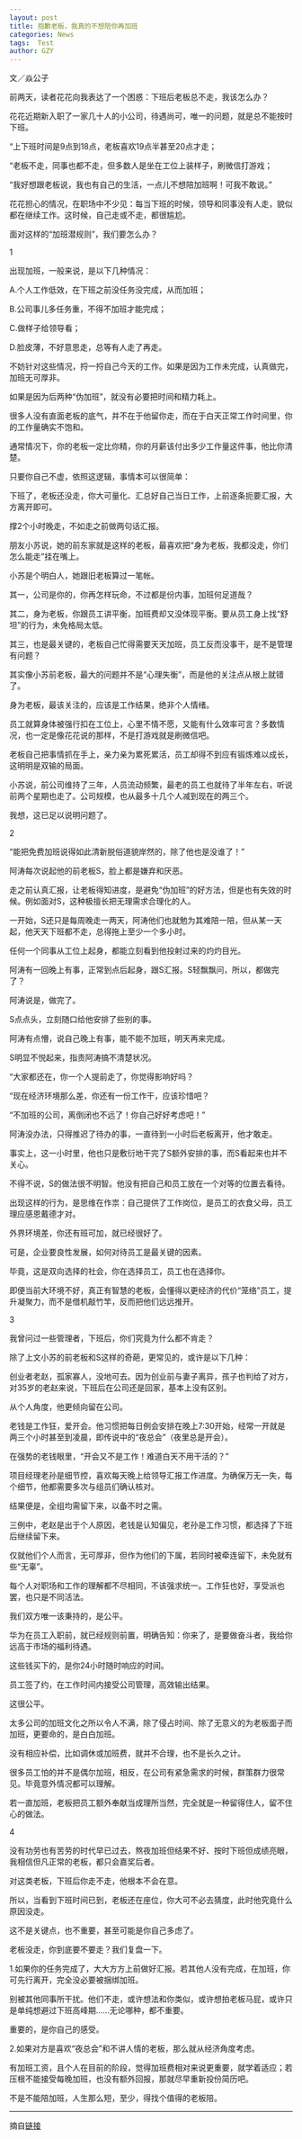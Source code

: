 ```yaml
---
layout: post
title: 抱歉老板，我真的不想陪你再加班
categories: News
tags:  Test
author: GZY
---
```


文／焱公子

前两天，读者花花向我表达了一个困惑：下班后老板总不走，我该怎么办？

花花近期新入职了一家几十人的小公司，待遇尚可，唯一的问题，就是总不能按时下班。

“上下班时间是9点到18点，老板喜欢19点半甚至20点才走；

“老板不走，同事也都不走，但多数人是坐在工位上装样子，刷微信打游戏；

“我好想跟老板说，我也有自己的生活，一点儿不想陪加班啊！可我不敢说。”

花花担心的情况，在职场中不少见：每当下班的时候，领导和同事没有人走，貌似都在继续工作。这时候，自己走或不走，都很尴尬。

面对这样的“加班潜规则”，我们要怎么办？

1

出现加班，一般来说，是以下几种情况：

A.个人工作低效，在下班之前没任务没完成，从而加班；

B.公司事儿多任务重，不得不加班才能完成；

C.做样子给领导看；

D.脸皮薄，不好意思走，总等有人走了再走。

不妨针对这些情况，捋一捋自己今天的工作。如果是因为工作未完成，认真做完，加班无可厚非。

如果是因为后两种“伪加班”，就没有必要把时间和精力耗上。

很多人没有直面老板的底气，并不在于他留你走，而在于白天正常工作时间里，你的工作量确实不饱和。

通常情况下，你的老板一定比你精，你的月薪该付出多少工作量这件事，他比你清楚。

只要你自己不虚，依照这逻辑，事情本可以很简单：

下班了，老板还没走，你大可量化、汇总好自己当日工作，上前逐条扼要汇报，大方离开即可。

撑2个小时晚走，不如走之前做两句话汇报。

朋友小苏说，她的前东家就是这样的老板，最喜欢把“身为老板，我都没走，你们怎么能走”挂在嘴上。

小苏是个明白人，她跟旧老板算过一笔帐。

其一，公司是你的，你再怎样玩命，不过都是份内事，加班何足道哉？

其二，身为老板，你跟员工讲平衡，加班费却又没体现平衡。要从员工身上找“舒坦”的行为，未免格局太低。

其三，也是最关键的，老板自己忙得需要天天加班，员工反而没事干，是不是管理有问题？

其实像小苏前老板，最大的问题并不是“心理失衡”，而是他的关注点从根上就错了。

身为老板，最该关注的，应该是工作结果，绝非个人情绪。

员工就算身体被强行扣在工位上，心里不情不愿，又能有什么效率可言？多数情况，也一定是像花花说的那样，不是打游戏就是刷微信吧。

老板自己把事情抓在手上，亲力亲为累死累活，员工却得不到应有锻炼难以成长，这明明是双输的局面。

小苏说，前公司维持了三年，人员流动频繁，最老的员工也就待了半年左右，听说前两个星期也走了。公司规模，也从最多十几个人减到现在的两三个。

我想，这已足以说明问题了。

2

“能把免费加班说得如此清新脱俗道貌岸然的，除了他也是没谁了！”

阿涛每次说起他的前老板S，脸上都是嫌弃和厌恶。

走之前认真汇报，让老板得知进度，是避免“伪加班”的好方法，但是也有失效的时候。例如面对S，这种极擅长把无理需求合理化的人。

一开始，S还只是每周晚走一两天，阿涛他们也就勉为其难陪一陪，但从某一天起，他天天下班都不走，总得拖上至少一个多小时。

任何一个同事从工位上起身，都能立刻看到他投射过来的灼灼目光。

阿涛有一回晚上有事，正常到点后起身，跟S汇报。S轻飘飘问，所以，都做完了？

阿涛说是，做完了。

S点点头，立刻随口给他安排了些别的事。

阿涛有点懵，说自己晚上有事，能不能不加班，明天再来完成。

S明显不悦起来，指责阿涛搞不清楚状况。

“大家都还在，你一个人提前走了，你觉得影响好吗？

“现在经济环境那么差，你还有一份工作干，应该珍惜吧？

“不加班的公司，离倒闭也不远了！你自己好好考虑吧！”

阿涛没办法，只得推迟了待办的事，一直待到一小时后老板离开，他才敢走。

事实上，这一小时里，他也只是敷衍地干完了S额外安排的事，而S看起来也并不关心。

不得不说，S的做法很不明智。他没有把自己和员工放在一个对等的位置去看待。

出现这样的行为，是思维在作祟：自己提供了工作岗位，是员工的衣食父母，员工理应感恩戴德才对。

外界环境差，你还有班可加，就已经很好了。

可是，企业要良性发展，如何对待员工是最关键的因素。

毕竟，这是双向选择的社会，你在选择员工，员工也在选择你。

即便当前大环境不好，真正有智慧的老板，会懂得以更经济的代价“笼络”员工，提升凝聚力，而不是借机敲竹竿，反而把他们远远推开。

3

我曾问过一些管理者，下班后，你们究竟为什么都不肯走？

除了上文小苏的前老板和S这样的奇葩，更常见的，或许是以下几种：

创业者老赵，孤家寡人，没地可去。因为创业前与妻子离异，孩子也判给了对方，对35岁的老赵来说，下班后在公司还是回家，基本上没有区别。

从个人角度，他更倾向留在公司。

老钱是工作狂，爱开会。他习惯把每日例会安排在晚上7:30开始，经常一开就是两三个小时甚至到凌晨，即传说中的“夜总会”（夜里总是开会）。

在强势的老钱眼里，“开会又不是工作！难道白天不用干活的？”

项目经理老孙是细节控，喜欢每天晚上给领导汇报工作进度。为确保万无一失，每个细节，他都需要多次与组员们确认核对。

结果便是，全组均需留下来，以备不时之需。

三例中，老赵是出于个人原因，老钱是认知偏见，老孙是工作习惯，都选择了下班后继续留下来。

仅就他们个人而言，无可厚非，但作为他们的下属，若同时被牵连留下，未免就有些“无辜”。

每个人对职场和工作的理解都不尽相同，不该强求统一。工作狂也好，享受派也罢，也只是不同活法。

我们双方唯一该秉持的，是公平。

华为在员工入职前，就已经规则前置，明确告知：你来了，是要做奋斗者，我给你远高于市场的福利待遇。

这些钱买下的，是你24小时随时响应的时间。

员工签了约，在工作时间内接受公司管理，高效输出结果。

这很公平。

太多公司的加班文化之所以令人不满，除了侵占时间、除了无意义的为老板面子而加班，更要命的，是白白加班。

没有相应补偿，比如调休或加班费，就并不合理，也不是长久之计。

很多员工怕的并不是偶尔加班，相反，在公司有紧急需求的时候，群策群力很常见。毕竟意外情况都可以理解。

若一直加班，老板把员工额外奉献当成理所当然，完全就是一种留得住人，留不住心的做法。

4

没有功劳也有苦劳的时代早已过去，熬夜加班但结果不好、按时下班但成绩亮眼，我相信但凡正常的老板，都只会嘉奖后者。

对这类老板，下班后你走不走，他根本不会在意。

所以，当看到下班时间已到，老板还在座位，你大可不必去猜度，此时他究竟什么原因没走。

这不是关键点，也不重要，甚至可能是你自己多虑了。

老板没走，你到底要不要走？我们复盘一下。

1.如果你的任务完成了，大大方方上前做好汇报。若其他人没有完成，在加班，你可先行离开，完全没必要被捆绑加班。

别被其他同事所干扰。他们不走，或许想法和你类似，或许想拍老板马屁，或许只是单纯想避过下班高峰期……无论哪种，都不重要。

重要的，是你自己的感受。

2.如果对方是喜欢“夜总会”和不讲人情的老板，那么就从经济角度考虑。

有加班工资，且个人在目前的阶段，觉得加班费相对来说更重要，就学着适应；若压根不能接受每晚加班，也没有额外回报，那就尽早重新投份简历吧。

不是不能陪加班，人生那么短，至少，得找个值得的老板陪。

*****

摘自[链接](http://new.qq.com/omn/20181224/20181224B0J6PG.html)